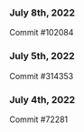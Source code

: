 ### July 8th, 2022

Commit #102084

### July 5th, 2022

Commit #314353


### July 4th, 2022

Commit #72281

